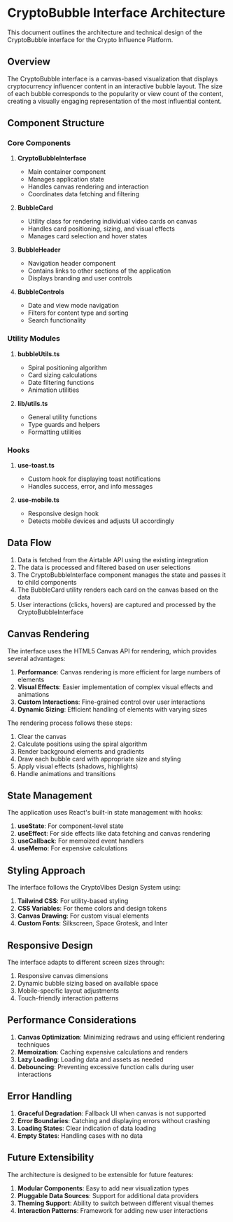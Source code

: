 # CryptoBubble Interface Architecture

This document outlines the architecture and technical design of the CryptoBubble interface for the Crypto Influence Platform.

## Overview

The CryptoBubble interface is a canvas-based visualization that displays cryptocurrency influencer content in an interactive bubble layout. The size of each bubble corresponds to the popularity or view count of the content, creating a visually engaging representation of the most influential content.

## Component Structure

### Core Components

1. **CryptoBubbleInterface**
   - Main container component
   - Manages application state
   - Handles canvas rendering and interaction
   - Coordinates data fetching and filtering

2. **BubbleCard**
   - Utility class for rendering individual video cards on canvas
   - Handles card positioning, sizing, and visual effects
   - Manages card selection and hover states

3. **BubbleHeader**
   - Navigation header component
   - Contains links to other sections of the application
   - Displays branding and user controls

4. **BubbleControls**
   - Date and view mode navigation
   - Filters for content type and sorting
   - Search functionality

### Utility Modules

1. **bubbleUtils.ts**
   - Spiral positioning algorithm
   - Card sizing calculations
   - Date filtering functions
   - Animation utilities

2. **lib/utils.ts**
   - General utility functions
   - Type guards and helpers
   - Formatting utilities

### Hooks

1. **use-toast.ts**
   - Custom hook for displaying toast notifications
   - Handles success, error, and info messages

2. **use-mobile.ts**
   - Responsive design hook
   - Detects mobile devices and adjusts UI accordingly

## Data Flow

1. Data is fetched from the Airtable API using the existing integration
2. The data is processed and filtered based on user selections
3. The CryptoBubbleInterface component manages the state and passes it to child components
4. The BubbleCard utility renders each card on the canvas based on the data
5. User interactions (clicks, hovers) are captured and processed by the CryptoBubbleInterface

## Canvas Rendering

The interface uses the HTML5 Canvas API for rendering, which provides several advantages:

1. **Performance**: Canvas rendering is more efficient for large numbers of elements
2. **Visual Effects**: Easier implementation of complex visual effects and animations
3. **Custom Interactions**: Fine-grained control over user interactions
4. **Dynamic Sizing**: Efficient handling of elements with varying sizes

The rendering process follows these steps:

1. Clear the canvas
2. Calculate positions using the spiral algorithm
3. Render background elements and gradients
4. Draw each bubble card with appropriate size and styling
5. Apply visual effects (shadows, highlights)
6. Handle animations and transitions

## State Management

The application uses React's built-in state management with hooks:

1. **useState**: For component-level state
2. **useEffect**: For side effects like data fetching and canvas rendering
3. **useCallback**: For memoized event handlers
4. **useMemo**: For expensive calculations

## Styling Approach

The interface follows the CryptoVibes Design System using:

1. **Tailwind CSS**: For utility-based styling
2. **CSS Variables**: For theme colors and design tokens
3. **Canvas Drawing**: For custom visual elements
4. **Custom Fonts**: Silkscreen, Space Grotesk, and Inter

## Responsive Design

The interface adapts to different screen sizes through:

1. Responsive canvas dimensions
2. Dynamic bubble sizing based on available space
3. Mobile-specific layout adjustments
4. Touch-friendly interaction patterns

## Performance Considerations

1. **Canvas Optimization**: Minimizing redraws and using efficient rendering techniques
2. **Memoization**: Caching expensive calculations and renders
3. **Lazy Loading**: Loading data and assets as needed
4. **Debouncing**: Preventing excessive function calls during user interactions

## Error Handling

1. **Graceful Degradation**: Fallback UI when canvas is not supported
2. **Error Boundaries**: Catching and displaying errors without crashing
3. **Loading States**: Clear indication of data loading
4. **Empty States**: Handling cases with no data

## Future Extensibility

The architecture is designed to be extensible for future features:

1. **Modular Components**: Easy to add new visualization types
2. **Pluggable Data Sources**: Support for additional data providers
3. **Theming Support**: Ability to switch between different visual themes
4. **Interaction Patterns**: Framework for adding new user interactions
